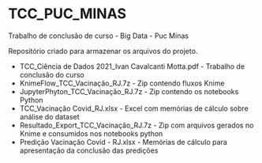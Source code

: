 # TCC_PUC_MINAS

Trabalho de conclusão de curso - Big Data - Puc Minas

Repositório criado para armazenar os arquivos do projeto.

- TCC_Ciência de Dados 2021_Ivan Cavalcanti Motta.pdf - Trabalho de conclusão do curso
- KnimeFlow_TCC_Vacinação_RJ.7z - Zip contendo fluxos Knime
- JupyterPhyton_TCC_Vacinação_RJ.7z - Zip contendo os notebooks Python
- TCC_Vacinação Covid_RJ.xlsx - Excel com memórias de cálculo sobre análise do dataset
- Resultado_Export_TCC_Vacinação_RJ.7z - Zip com arquivos gerados no Knime e consumidos nos notebooks python
- Predição Vacinação Covid - RJ.xlsx - Memórias de cálculo para apresentação da conclusão das predições 
